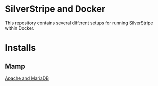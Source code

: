 # SilverStripe and Docker
This repository contains several different setups for running SilverStripe within Docker.

# Installs
## Mamp
[Apache and MariaDB](../simple/README/md)